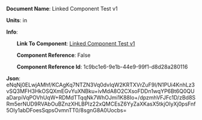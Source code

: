 **Document Name**: Linked Component Test v1

**Units**: in

**Info**:

&emsp;&emsp;**Link To Component**: [Linked Component Test v1](/data/linked_components/Linked%20Component%20Test%20v1-1c9bc1e6-9e1b-44e9-99f1-d8d28a280116/timeline.md)

&emsp;&emsp;**Component Reference**: False

&emsp;&emsp;**Component Reference Id**: 1c9bc1e6-9e1b-44e9-99f1-d8d28a280116

**Json**: eNqNj0ELwjAMhf/KCAgKq7NTZN3Vq0dvIqW2KRTXVrZuF9l/N1PUi4KnhLz3vSQ3MFH3HkOSQXmEGvYuXNBku+ivMdA8O2CXsoFDDn1wqYP6Bt6Q0QUaDarpiVqPOVhUqW+RDMdTTqqNk7WhOJmi1K88Io+/dpzmhVFJFc1D/zBd8SRm5erNUD9RVAbOuBZnzXHLBPIz22xQMCEsZ6YyZaXKasX5tkjOIyXj0psFnf5Oly1abDFoesSqpsOvmnTT0/8sgnG8A0Uocbs=

